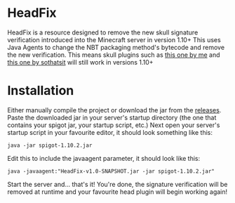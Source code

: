 # HeadFix
HeadFix is a resource designed to remove the new skull signature verification introduced into the Minecraft server in version 1.10+
This uses Java Agents to change the NBT packaging method's bytecode and remove the new verification.
This means skull plugins such as [this one by me](https://www.spigotmc.org/resources/heads.26467/) and [this one by sothatsit](https://www.spigotmc.org/resources/heads-1500-heads-add-your-own.13402/) will still work in versions 1.10+

# Installation
Either manually compile the project or download the jar from the [releases](https://github.com/insou22/HeadFix/releases).
Paste the downloaded jar in your server's startup directory (the one that contains your spigot jar, your startup script, etc.)
Next open your server's startup script in your favourite editor, it should look something like this:

    java -jar spigot-1.10.2.jar
    
Edit this to include the javaagent parameter, it should look like this:

    java -javaagent:"HeadFix-v1.0-SNAPSHOT.jar -jar spigot-1.10.2.jar"

Start the server and... that's it! You're done, the signature verification will be removed at runtime and your favourite head plugin will begin working again!

